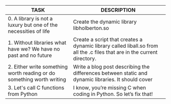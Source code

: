 
| TASK | DESCRIPTION |
| ------ | ------ |
|0. A library is not a luxury but one of the necessities of life|Create the dynamic library libholberton.so|
|1. Without libraries what have we? We have no past and no future|Create a script that creates a dynamic library called liball.so from all the .c files that are in the current directory.|
|2. Either write something worth reading or do something worth writing| Write a blog post describing the differences between static and dynamic libraries. It should cover|
|3. Let's call C functions from Python |I know, you’re missing C when coding in Python. So let’s fix that!|
